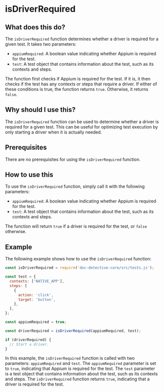 
  
   # **isDriverRequired**

## What does this do?

The `isDriverRequired` function determines whether a driver is required for a given test. It takes two parameters:

* `appiumRequired`: A boolean value indicating whether Appium is required for the test.
* `test`: A test object that contains information about the test, such as its contexts and steps.

The function first checks if Appium is required for the test. If it is, it then checks if the test has any contexts or steps that require a driver. If either of these conditions is true, the function returns `true`. Otherwise, it returns `false`.

## Why should I use this?

The `isDriverRequired` function can be used to determine whether a driver is required for a given test. This can be useful for optimizing test execution by only starting a driver when it is actually needed.

## Prerequisites

There are no prerequisites for using the `isDriverRequired` function.

## How to use this

To use the `isDriverRequired` function, simply call it with the following parameters:

* `appiumRequired`: A boolean value indicating whether Appium is required for the test.
* `test`: A test object that contains information about the test, such as its contexts and steps.

The function will return `true` if a driver is required for the test, or `false` otherwise.

## Example

The following example shows how to use the `isDriverRequired` function:

```javascript
const isDriverRequired = require('doc-detective-core/src/tests.js');

const test = {
  contexts: ['NATIVE_APP'],
  steps: [
    {
      action: 'click',
      target: 'button',
    },
  ],
};

const appiumRequired = true;

const driverRequired = isDriverRequired(appiumRequired, test);

if (driverRequired) {
  // Start a driver.
}
```

In this example, the `isDriverRequired` function is called with two parameters: `appiumRequired` and `test`. The `appiumRequired` parameter is set to `true`, indicating that Appium is required for the test. The `test` parameter is a test object that contains information about the test, such as its contexts and steps. The `isDriverRequired` function returns `true`, indicating that a driver is required for the test.
  
  